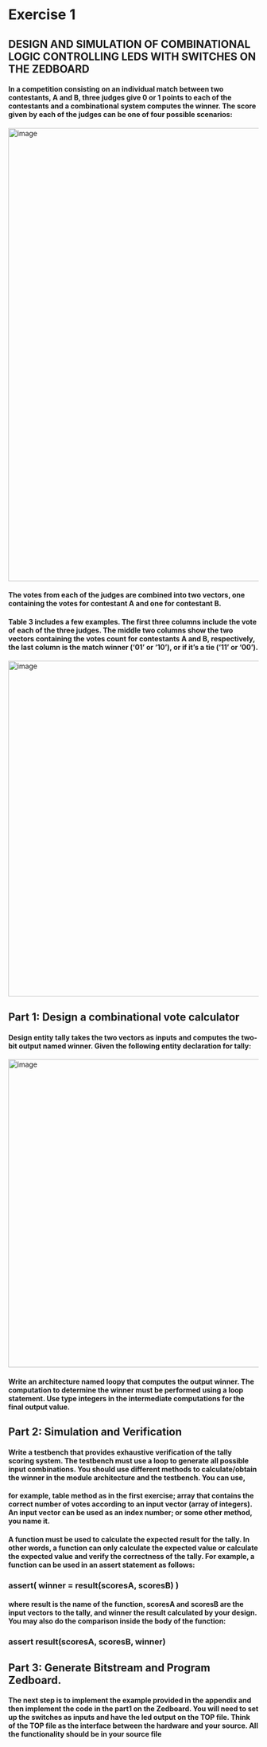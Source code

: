 # Exercise 1
## DESIGN AND SIMULATION OF COMBINATIONAL LOGIC CONTROLLING LEDS WITH SWITCHES ON THE ZEDBOARD
#### In a competition consisting on an individual match between two contestants, A and B, three judges give 0 or 1 points to each of the contestants and a combinational system computes the winner. The score given by each of the judges can be one of four possible scenarios:
<img width="910" alt="image" src="https://github.com/user-attachments/assets/6c710071-bbd9-4675-8738-4e38c443c91f">

#### The votes from each of the judges are combined into two vectors, one containing the votes for contestant A and one for contestant B.
#### Table 3 includes a few examples. The first three columns include the vote of each of the three judges. The middle two columns show the two vectors containing the votes count for contestants A and B, respectively, the last column is the match winner (‘01’ or ‘10’), or if it’s a tie (‘11’ or ‘00’).
<img width="674" alt="image" src="https://github.com/user-attachments/assets/7a2c1e7a-5356-47b7-841e-5e24e7be17c8">

## Part 1: Design a combinational vote calculator
#### Design entity tally takes the two vectors as inputs and computes the two-bit output named winner. Given the following entity declaration for tally:
<img width="619" alt="image" src="https://github.com/user-attachments/assets/faa978c3-f0e4-4150-b2f7-33d3b41d0afa">

#### Write an architecture named loopy that computes the output winner. The computation to determine the winner must be performed using a loop statement. Use type integers in the intermediate computations for the final output value.

## Part 2: Simulation and Verification
#### Write a testbench that provides exhaustive verification of the tally scoring system. The testbench must use a loop to generate all possible input combinations. You should use different methods to calculate/obtain the winner in the module architecture and the testbench. You can use,
#### for example, table method as in the first exercise; array that contains the correct number of votes according to an input vector (array of integers). An input vector can be used as an index number; or some other method, you name it.
#### A function must be used to calculate the expected result for the tally. In other words, a function can only calculate the expected value or calculate the expected value and verify the correctness of the tally. For example, a function can be used in an assert statement as follows:
### assert( winner = result(scoresA, scoresB) )
#### where result is the name of the function, scoresA and scoresB are the input vectors to the tally, and winner the result calculated by your design. You may also do the comparison inside the body of the function:
### assert result(scoresA, scoresB, winner)

## Part 3: Generate Bitstream and Program Zedboard.
#### The next step is to implement the example provided in the appendix and then implement the code in the part1 on the Zedboard. You will need to set up the switches as inputs and have the led output on the TOP file. Think of the TOP file as the interface between the hardware and your source. All the functionality should be in your source file
